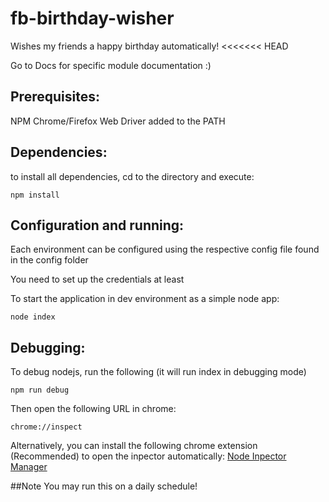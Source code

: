 # fb-birthday-wisher
Wishes my friends a happy birthday automatically!
<<<<<<< HEAD

Go to Docs for specific module documentation :)

## Prerequisites:
NPM
Chrome/Firefox Web Driver added to the PATH

## Dependencies:
to install all dependencies, cd to the directory and execute:
```
npm install
```

## Configuration and running:
Each environment can be configured using the respective config file found in the config folder

You need to set up the credentials at least

To start the application in dev environment as a simple node app:
```
node index
```

## Debugging:
To debug nodejs, run the following (it will run index in debugging mode)
```
npm run debug
```
Then open the following URL in chrome:
```
chrome://inspect
```

Alternatively, you can install the following chrome extension (Recommended) to open the inpector automatically:
[Node Inpector Manager](https://chrome.google.com/webstore/detail/nodejs-v8-inspector-manag/gnhhdgbaldcilmgcpfddgdbkhjohddkj)

##Note
You may run this on a daily schedule!
